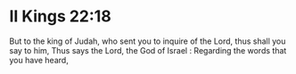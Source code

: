 # II Kings 22:18

But to the king of Judah, who sent you to inquire of the Lord, thus shall you say to him, Thus says the Lord, the God of Israel : Regarding the words that you have heard,
